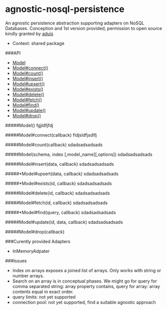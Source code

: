 # agnostic-nosql-persistence

An agnostic persistence abstraction supporting adapters on NoSQL Databases.
Conception and 1st version provided, permission to open source kindly granted by [aduis]

- Context: shared package

###API
- [Model](#model)
- [Model#connect()](#model_connect)
- [Model#count()](#model_)
- [Model#insert()](#model_)
- [Model#upsert()](#model_)
- [Model#exists()](#model_)
- [Model#delete()](#model_)
- [Model#fetch()](#model_)
- [Model#find()](#model_)
- [Model#update()](#model_)
- [Model#drop()](#model_)

#####<a name="model"></a>Model()
fgjldfjfdj

#####<a name="model_connect"></a>Model#connect(callback)
fldjsldfjsdlfj

#####<a name="model_"></a>Model#count(callback)
sdadsadsadsads

#####<a name="model_connect"></a>Model(schema, index [,model_name][,options])
sdadsadsadsads

#####<a name="model_connect"></a>Model#insert(data, callback)
sdadsadsadsads

#####<a name="model_connect"></a>*Model#upsert(data, callback)
sdadsadsadsads

#####<a name="model_connect"></a>*Model#exists(id, callback)
sdadsadsadsads

#####<a name="model_connect"></a>Model#delete(id, callback)
sdadsadsadsads

#####<a name="model_connect"></a>Model#fetch(id, callback)
sdadsadsadsads

#####<a name="model_connect"></a>*Model#find(query, callback)
sdadsadsadsads

#####<a name="model_connect"></a>Model#update(id, data, callback)
sdadsadsadsads

#####<a name="model_connect"></a>Model#drop(callback)


###Curently provided Adapters
- InMemoryAdpater

###Issues
- Index on arrays exposes a joined list of arrays. Only works with string or number arrays.
- Search on an array is in conceptual phases. We might go for query for comma separated string: array property contains, query for array: array contents equal in exact order.
- query limits: not yet supported
- connection pool: not yet supported, find a suitable agnostic approach


[aduis]: https://github.com/aduis

